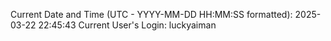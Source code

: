 Current Date and Time (UTC - YYYY-MM-DD HH:MM:SS formatted): 2025-03-22 22:45:43
Current User's Login: luckyaiman
